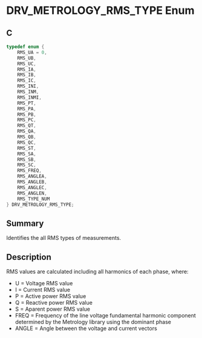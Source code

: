 # DRV_METROLOGY_RMS_TYPE Enum

## C

```c
typedef enum {
    RMS_UA = 0,
    RMS_UB,
    RMS_UC,
    RMS_IA,
    RMS_IB,
    RMS_IC,
    RMS_INI,
    RMS_INM,
    RMS_INMI,
    RMS_PT,
    RMS_PA,
    RMS_PB,
    RMS_PC,
    RMS_QT,
    RMS_QA,
    RMS_QB,
    RMS_QC,
    RMS_ST,
    RMS_SA,
    RMS_SB,
    RMS_SC,
    RMS_FREQ,
    RMS_ANGLEA,
    RMS_ANGLEB,
    RMS_ANGLEC,
    RMS_ANGLEN,
    RMS_TYPE_NUM
} DRV_METROLOGY_RMS_TYPE;
```

## Summary

Identifies the all RMS types of measurements.

## Description

RMS values are calculated including all harmonics of each phase, where:
- U = Voltage RMS value
- I = Current RMS value
- P = Active power RMS value
- Q = Reactive power RMS value
- S = Aparent power RMS value
- FREQ = Frequency of the line voltage fundamental harmonic component determined by the Metrology library using the dominant phase
- ANGLE = Angle between the voltage and current vectors
